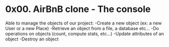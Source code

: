 # 0x00. AirBnB clone - The console

Able to manage the objects of our project:
    -Create a new object (ex: a new User or a new Place)
    -Retrieve an object from a file, a database etc…
    -Do operations on objects (count, compute stats, etc…)
    -Update attributes of an object
    -Destroy an object
